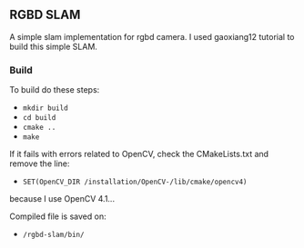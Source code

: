 ## RGBD SLAM

A simple slam implementation for rgbd camera.
I used gaoxiang12 tutorial to build this simple SLAM.

### Build

To build do these steps:

- `mkdir build`
- `cd build`
- `cmake ..`
- `make`

If it fails with errors related to OpenCV, check the CMakeLists.txt and remove the line:

- `SET(OpenCV_DIR /installation/OpenCV-/lib/cmake/opencv4)`

because I use OpenCV 4.1...

Compiled file is saved on:
- `/rgbd-slam/bin/`
